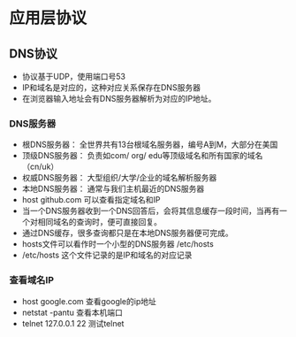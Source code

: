 # 应用层协议

## DNS协议
- 协议基于UDP，使用端口号53
- IP和域名是对应的，这种对应关系保存在DNS服务器
- 在浏览器输入地址会有DNS服务器解析为对应的IP地址。

### DNS服务器
- 根DNS服务器： 全世界共有13台根域名服务器，编号A到M，大部分在美国
- 顶级DNS服务器： 负责如com/ org/ edu等顶级域名和所有国家的域名（cn/uk）
- 权威DNS服务器： 大型组织/大学/企业的域名解析服务器
- 本地DNS服务器： 通常与我们主机最近的DNS服务器
- host github.com 可以查看指定域名和IP
- 当一个DNS服务器收到一个DNS回答后，会将其信息缓存一段时间，当再有一个对相同域名的查询时，便可直接回复。
- 通过DNS缓存，很多查询都只是在本地DNS服务器便可完成。
- hosts文件可以看作时一个小型的DNS服务器  /etc/hosts
- /etc/hosts 这个文件记录的是IP和域名的对应记录

### 查看域名IP
- host google.com 查看google的ip地址	
- netstat -pantu 查看本机端口
- telnet 127.0.0.1 22 测试telnet
